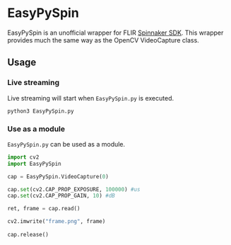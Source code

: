# EasyPySpin

EasyPySpin is an unofficial wrapper for FLIR [Spinnaker SDK](https://www.flir.com/products/spinnaker-sdk/). This wrapper provides much the same way as the OpenCV VideoCapture class.


## Usage
### Live streaming
Live streaming will start when `EasyPySpin.py` is executed.
```
python3 EasyPySpin.py
```

### Use as a module
`EasyPySpin.py` can be used as a module.
```python
import cv2
import EasyPySpin

cap = EasyPySpin.VideoCapture(0)

cap.set(cv2.CAP_PROP_EXPOSURE, 100000) #us
cap.set(cv2.CAP_PROP_GAIN, 10) #dB

ret, frame = cap.read()

cv2.imwrite("frame.png", frame)
    
cap.release()
```
